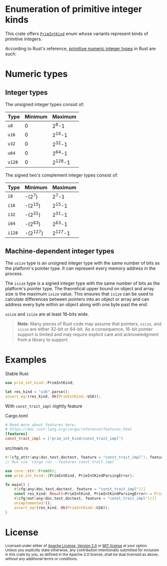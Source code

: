 # Enumeration of primitive integer kinds

This crate offers [`PrimIntKind`](https://docs.rs/prim_int_kind/latest/prim_int_kind/enum.PrimIntKind.html) enum whose variants represent kinds of primitive integers.

According to Rust's reference, [primitive numeric integer types][primitive numeric type] in Rust are such:

# Numeric types

## Integer types

The unsigned integer types consist of:

Type   | Minimum | Maximum
-------|---------|-------------------
`u8`   | 0       | 2<sup>8</sup>-1
`u16`  | 0       | 2<sup>16</sup>-1
`u32`  | 0       | 2<sup>32</sup>-1
`u64`  | 0       | 2<sup>64</sup>-1
`u128` | 0       | 2<sup>128</sup>-1

The signed two's complement integer types consist of:

Type   | Minimum            | Maximum
-------|--------------------|-------------------
`i8`   | -(2<sup>7</sup>)   | 2<sup>7</sup>-1
`i16`  | -(2<sup>15</sup>)  | 2<sup>15</sup>-1
`i32`  | -(2<sup>31</sup>)  | 2<sup>31</sup>-1
`i64`  | -(2<sup>63</sup>)  | 2<sup>63</sup>-1
`i128` | -(2<sup>127</sup>) | 2<sup>127</sup>-1

## Machine-dependent integer types

The `usize` type is an unsigned integer type with the same number of bits as the
platform's pointer type. It can represent every memory address in the process.

The `isize` type is a signed integer type with the same number of bits as the
platform's pointer type. The theoretical upper bound on object and array size
is the maximum `isize` value. This ensures that `isize` can be used to calculate
differences between pointers into an object or array and can address every byte
within an object along with one byte past the end.

`usize` and `isize` are at least 16-bits wide.

> **Note**: Many pieces of Rust code may assume that pointers, `usize`, and
> `isize` are either 32-bit or 64-bit. As a consequence, 16-bit
> pointer support is limited and may require explicit care and acknowledgment
> from a library to support.

# Examples

Stable Rust

```rust
use prim_int_kind::PrimIntKind;

let res_kind = "u16".parse();
assert_eq!(res_kind, Ok(PrimIntKind::U16));
```

With `const_trait_impl` nightly feature

Cargo.toml

```toml
# Read more about features here:
# https://doc.rust-lang.org/cargo/reference/features.html
[features]
const_trait_impl = ["prim_int_kind/const_trait_impl"]
```

src/main.rs

```rust
#![cfg_attr(any(doc,test,doctest, feature = "const_trait_impl"), feature(const_trait_impl))]
// Run via `cargo run --features const_trait_impl`

use core::str::FromStr;
use prim_int_kind::{PrimIntKind, PrimIntKindParsingError};

fn main() {
    #[cfg(any(doc,test,doctest, feature = "const_trait_impl"))]
    const res_kind: Result<PrimIntKind, PrimIntKindParsingError> = PrimIntKind::from_str("u16");
    #[cfg(not(any(doc,test,doctest, feature = "const_trait_impl")))]
    unimplemented!();
    assert_eq!(res_kind, Ok(PrimIntKind::U16));
}
```

# License

<sup>
Licensed under either of <a href="LICENSE-APACHE">Apache License, Version
2.0</a> or <a href="LICENSE-MIT">MIT license</a> at your option.
</sup>

<br>

<sub>
Unless you explicitly state otherwise, any contribution intentionally submitted
for inclusion in this crate by you, as defined in the Apache-2.0 license, shall
be dual licensed as above, without any additional terms or conditions.
</sub>

[primitive numeric type]: https://doc.rust-lang.org/reference/types/numeric.html
